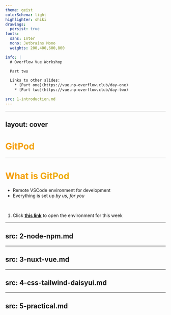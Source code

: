 ```yaml
---
theme: geist
colorSchema: light
highlighter: shiki
drawings:
  persist: true
fonts:
  sans: Inter
  mono: Jetbrains Mono
  weights: 200,400,600,800

info: |
  # Overflow Vue Workshop

  Part two

  Links to other slides:
    * [Part one](https://vue.np-overflow.club/day-one)
    * [Part two](https://vue.np-overflow.club/day-two)

src: 1-introduction.md
---
```


---
layout: cover
---

# GitPod

<style>
h1 {
  background-color: #f59e0b;
  background-image: linear-gradient(45deg, #f59e0b 10%, #eab308 50%);
  background-size: 100%;
  background-clip: text;
  -webkit-background-clip: text;
  -moz-background-clip: text;
  -webkit-text-fill-color: transparent;
  -moz-text-fill-color: transparent;
}
</style>

---

# What is GitPod

* Remote VSCode environment for development
* Everything is set up _by us, for you_

<br/>

<Task>

1. Click **[this link](https://gitpod.io/#https://github.com/np-overflow/vue)** to open the environment for this week

</Task>

---
src: 2-node-npm.md
---

---
src: 3-nuxt-vue.md
---

---
src: 4-css-tailwind-daisyui.md
---

---
src: 5-practical.md
---
